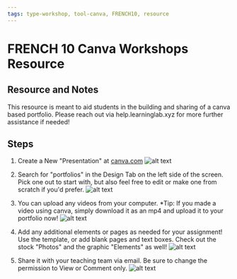 ```yaml
---
tags: type-workshop, tool-canva, FRENCH10, resource
---
```


# FRENCH 10 Canva Workshops Resource

## Resource and Notes
This resource is meant to aid students in the building and sharing of a canva based portfolio. Please reach out via help.learninglab.xyz for more further assistance if needed!

## Steps

1. Create a New "Presentation" at [canva.com](https://www.canva.com/)
![alt text](https://files.slack.com/files-pri/T0HTW3H0V-F063CH1HXJ5/canva-portfolio-1_360.gif?pub_secret=c08d99b110)

2. Search for "portfolios" in the Design Tab on the left side of the screen. Pick one out to start with, but also feel free to edit or make one from scratch if you'd prefer.
![alt text](https://files.slack.com/files-pri/T0HTW3H0V-F062X14BQJZ/c-p-2_360.gif?pub_secret=92f6640b41)

3. You can upload any videos from your computer. *Tip: If you made a video using canva, simply download it as an mp4 and upload it to your portfolio now!
![alt text](https://files.slack.com/files-pri/T0HTW3H0V-F062ZV5JJAE/c-p-3_360.gif?pub_secret=8e7094c7fa)

4. Add any additional elements or pages as needed for your assignment! Use the template, or add blank pages and text boxes. Check out the stock "Photos" and the graphic "Elements" as well!
![alt text](https://files.slack.com/files-pri/T0HTW3H0V-F0630276R5Y/french-10_360.gif?pub_secret=0ebd259041)

5. Share it with your teaching team via email. Be sure to change the permission to View or Comment only.
![alt text](https://files.slack.com/files-pri/T0HTW3H0V-F062TGTSHUN/share_360.gif?pub_secret=e157f7d383)

